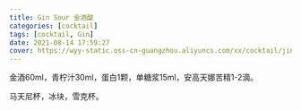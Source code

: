 ```yaml
---
title: Gin Sour 金酒酸
categories: [cocktail]
tags: [cocktail, Gin]
date: 2021-08-14 17:59:27
cover: https://wyy-static.oss-cn-guangzhou.aliyuncs.com/xx/cocktail/jin-sour.jpg
---
```


金酒60ml，青柠汁30ml，蛋白1颗，单糖浆15ml，安高天娜苦精1-2滴。

马天尼杯，冰块，雪克杯。